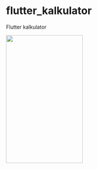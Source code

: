 # flutter_kalkulator

Flutter kalkulator 

<img src="https://user-images.githubusercontent.com/69227102/89712762-2883e400-d9bd-11ea-9057-5f660f20c88a.jpg" width="210" height="350"> 
